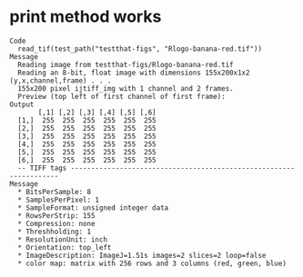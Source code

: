 # print method works

    Code
      read_tif(test_path("testthat-figs", "Rlogo-banana-red.tif"))
    Message
      Reading image from testthat-figs/Rlogo-banana-red.tif
      Reading an 8-bit, float image with dimensions 155x200x1x2 (y,x,channel,frame) . . .
      155x200 pixel ijtiff_img with 1 channel and 2 frames.
      Preview (top left of first channel of first frame):
    Output
           [,1] [,2] [,3] [,4] [,5] [,6]
      [1,]  255  255  255  255  255  255
      [2,]  255  255  255  255  255  255
      [3,]  255  255  255  255  255  255
      [4,]  255  255  255  255  255  255
      [5,]  255  255  255  255  255  255
      [6,]  255  255  255  255  255  255
      -- TIFF tags -------------------------------------------------------------------
    Message
      * BitsPerSample: 8
      * SamplesPerPixel: 1
      * SampleFormat: unsigned integer data
      * RowsPerStrip: 155
      * Compression: none
      * Threshholding: 1
      * ResolutionUnit: inch
      * Orientation: top_left
      * ImageDescription: ImageJ=1.51s images=2 slices=2 loop=false
      * color map: matrix with 256 rows and 3 columns (red, green, blue)

